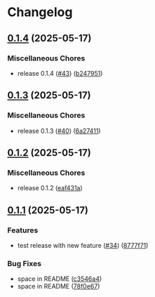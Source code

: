 # Changelog

## [0.1.4](https://github.com/KivSee/kivsee-render/compare/v0.1.3...v0.1.4) (2025-05-17)


### Miscellaneous Chores

* release 0.1.4 ([#43](https://github.com/KivSee/kivsee-render/issues/43)) ([b247951](https://github.com/KivSee/kivsee-render/commit/b247951490e71baf1e9aefca1ac067b78a9d9c96))

## [0.1.3](https://github.com/KivSee/kivsee-render/compare/v0.1.2...v0.1.3) (2025-05-17)


### Miscellaneous Chores

* release 0.1.3 ([#40](https://github.com/KivSee/kivsee-render/issues/40)) ([6a27411](https://github.com/KivSee/kivsee-render/commit/6a274117e15b15621766482b1bd7c53cf3ab3a6d))

## [0.1.2](https://github.com/KivSee/kivsee-render/compare/v0.1.1...v0.1.2) (2025-05-17)


### Miscellaneous Chores

* release 0.1.2 ([eaf431a](https://github.com/KivSee/kivsee-render/commit/eaf431a15b5aa277c7c1e3aa512eaf84fc6aa8f1))

## [0.1.1](https://github.com/KivSee/kivsee-render/compare/v0.1.0...v0.1.1) (2025-05-17)


### Features

* test release with new feature ([#34](https://github.com/KivSee/kivsee-render/issues/34)) ([8777f71](https://github.com/KivSee/kivsee-render/commit/8777f717d486ee8d2ef1373ac429a4c26d883873))


### Bug Fixes

* space in README ([c3546a4](https://github.com/KivSee/kivsee-render/commit/c3546a4da8d5e73daa666f14879e6fdbab11a308))
* space in README ([78f0e67](https://github.com/KivSee/kivsee-render/commit/78f0e67a349f83662ea07042975a65ed4dda8fce))
